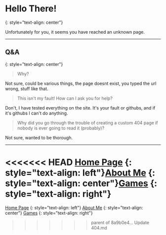 # Hello There!
{: style="text-align: center"}

Unfortunately for you, it seems you have reached an unknown page.

---

## Q&A
{: style="text-align: center"}

>Why?

Not sure, could be various things, the page doesnt exist, you typed the url wrong, stuff like that.

>This isn't my fault! How can I ask you for help?

Don't, I have tested everything on the site. It's your fault or githubs, and if it's githubs I can't do anything.

>Why did you go through the trouble of creating a custom 404 page if nobody is ever going to read it (probably)?

Not sure, wanted to be thorough.

---

<<<<<<< HEAD
[Home Page](https://keththemeifwa.github.io) {: style="text-align: left"}[About Me](aboutme) {: style="text-align: center"}[Games](games) {: style="text-align: right"}
=======
[Home Page](https://keththemeifwa.github.io) {: style="text-align: left"} [About Me](aboutme) {: style="text-align: center"} [Games](games) {: style="text-align: right"}
>>>>>>> parent of 8a9b0e4... Update 404.md
